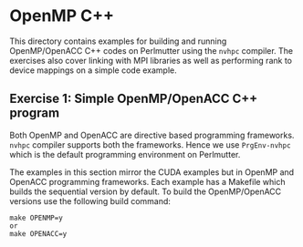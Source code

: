 # OpenMP C++
This directory contains examples for building and running OpenMP/OpenACC C++ codes on Perlmutter using the `nvhpc` compiler. 
The exercises also cover linking with MPI libraries as well as performing rank to device mappings on a simple code example.

## Exercise 1: Simple OpenMP/OpenACC C++ program
Both OpenMP and OpenACC are directive based programming frameworks. `nvhpc` compiler supports both the frameworks. 
Hence we use `PrgEnv-nvhpc` which is the default programming environment on Perlmutter.

The examples in this section mirror the CUDA examples but in OpenMP and OpenACC programming frameworks.
Each example has a Makefile which builds the sequential version by default. 
To build the OpenMP/OpenACC versions use the following build command: 
``` console
make OPENMP=y 
or
make OPENACC=y
```
